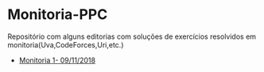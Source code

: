 # Monitoria-PPC

Repositório com alguns editorias com soluções de exercícios resolvidos em monitoria(Uva,CodeForces,Uri,etc.)

* [Monitoria 1- 09/11/2018](Monitoria1.md)
